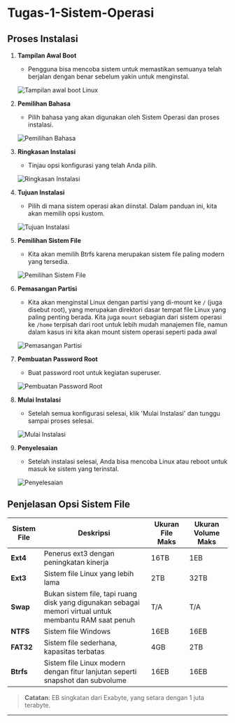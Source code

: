 # Tugas-1-Sistem-Operasi

## Proses Instalasi

1. **Tampilan Awal Boot**
   - Pengguna bisa mencoba sistem untuk memastikan semuanya telah berjalan dengan benar sebelum yakin untuk menginstal.

   ![Tampilan awal boot Linux](https://github.com/superapple8x/Tugas-1-Sistem-Operasi./blob/main/1.png)

2. **Pemilihan Bahasa**
   - Pilih bahasa yang akan digunakan oleh Sistem Operasi dan proses instalasi.

   ![Pemilihan Bahasa](https://github.com/superapple8x/Tugas-1-Sistem-Operasi./blob/main/2.png)

3. **Ringkasan Instalasi**
   - Tinjau opsi konfigurasi yang telah Anda pilih.

   ![Ringkasan Instalasi](https://github.com/superapple8x/Tugas-1-Sistem-Operasi./blob/main/3.png)

4. **Tujuan Instalasi**
   - Pilih di mana sistem operasi akan diinstal. Dalam panduan ini, kita akan memilih opsi kustom.

   ![Tujuan Instalasi](https://github.com/superapple8x/Tugas-1-Sistem-Operasi./blob/main/4.png)

5. **Pemilihan Sistem File**
   - Kita akan memilih Btrfs karena merupakan sistem file paling modern yang tersedia.

   ![Pemilihan Sistem File](https://github.com/superapple8x/Tugas-1-Sistem-Operasi./blob/main/5.png)

6. **Pemasangan Partisi**
   - Kita akan menginstal Linux dengan partisi yang di-mount ke `/` (juga disebut root), yang merupakan direktori dasar tempat file Linux yang paling penting berada. Kita juga `mount` sebagian dari sistem operasi ke `/home` terpisah dari root untuk lebih mudah manajemen file, namun dalam kasus ini kita akan mount sistem operasi seperti pada awal

   ![Pemasangan Partisi](https://github.com/superapple8x/Tugas-1-Sistem-Operasi./blob/main/6.png)

7. **Pembuatan Password Root**
   - Buat password root untuk kegiatan superuser.

   ![Pembuatan Password Root](https://github.com/superapple8x/Tugas-1-Sistem-Operasi./blob/main/7.png)

8. **Mulai Instalasi**
   - Setelah semua konfigurasi selesai, klik 'Mulai Instalasi' dan tunggu sampai proses selesai.

   ![Mulai Instalasi](https://github.com/superapple8x/Tugas-1-Sistem-Operasi./blob/main/8.png)

9. **Penyelesaian**
   - Setelah instalasi selesai, Anda bisa mencoba Linux atau reboot untuk masuk ke sistem yang terinstal.

   ![Penyelesaian](https://github.com/superapple8x/Tugas-1-Sistem-Operasi./blob/main/9.png)

## Penjelasan Opsi Sistem File

| Sistem File | Deskripsi | Ukuran File Maks | Ukuran Volume Maks |
|-------------|-----------|-------------------|---------------------|
| **Ext4**    | Penerus ext3 dengan peningkatan kinerja | 16TB | 1EB |
| **Ext3**    | Sistem file Linux yang lebih lama | 2TB | 32TB |
| **Swap**    | Bukan sistem file, tapi ruang disk yang digunakan sebagai memori virtual untuk membantu RAM saat penuh | T/A | T/A |
| **NTFS**    | Sistem file Windows | 16EB | 16EB |
| **FAT32**   | Sistem file sederhana, kapasitas terbatas | 4GB | 2TB |
| **Btrfs**   | Sistem file Linux modern dengan fitur lanjutan seperti snapshot dan subvolume | 16EB | 16EB |

> **Catatan**: EB singkatan dari Exabyte, yang setara dengan 1 juta terabyte.

---
